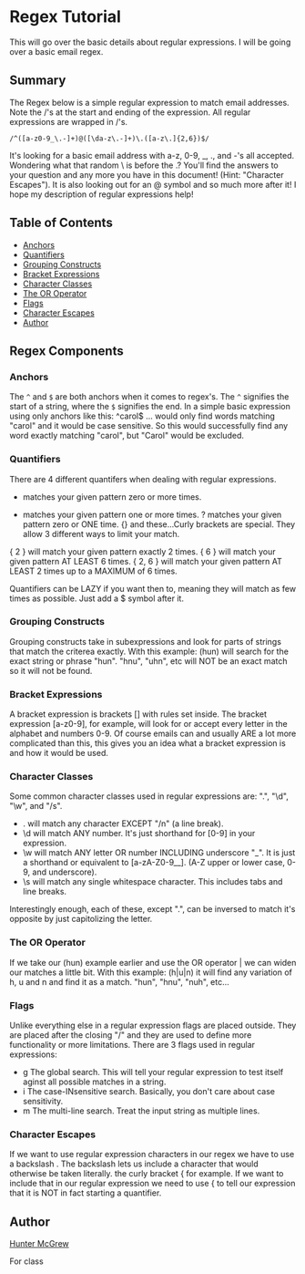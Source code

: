 # Regex Tutorial

This will go over the basic details about regular expressions. I will be going over a basic email regex. 

## Summary

The Regex below is a simple regular expression to match email addresses. 
Note the /'s at the start and ending of the expression. All regular expressions are wrapped in /'s.
```
/^([a-z0-9_\.-]+)@([\da-z\.-]+)\.([a-z\.]{2,6})$/
```
It's looking for a basic email address with a-z, 0-9, _, ., and -'s all accepted. Wondering what that random \ is before the .? You'll find the answers to your question and any more you have in this document! (Hint: "Character Escapes"). It is also looking out for an @ symbol and so much more after it! I hope my description of regular expressions help!

## Table of Contents

- [Anchors](#anchors)
- [Quantifiers](#quantifiers)
- [Grouping Constructs](#grouping-constructs)
- [Bracket Expressions](#bracket-expressions)
- [Character Classes](#character-classes)
- [The OR Operator](#the-or-operator)
- [Flags](#flags)
- [Character Escapes](#character-escapes)
- [Author](#author)

## Regex Components

### Anchors

The `^` and `$` are both anchors when it comes to regex's. The `^` signifies the start of a string, where the `$` signifies the end. In a simple basic expression using only anchors like this: ^carol$ ... would only find words matching "carol" and it would be case sensitive. So this would successfully find any word exactly matching "carol", but "Carol" would be excluded.

### Quantifiers

There are 4 different quantifers when dealing with regular expressions. 

 *  matches your given pattern zero or more times.
 +  matches your given pattern one or more times.
 ?  matches your given pattern zero or ONE time.
 {} and these...Curly brackets are special. They allow 3 different ways to limit your match.

 { 2 } will match your given pattern exactly 2 times.
 { 6 } will match your given pattern AT LEAST 6 times.
 { 2, 6 } will match your given pattern AT LEAST 2 times up to a MAXIMUM of 6 times. 

 Quantifiers can be LAZY if you want then to, meaning they will match as few times as possible. Just add a $ symbol after it. 


### Grouping Constructs

Grouping constructs take in subexpressions and look for parts of strings that match the criterea exactly. With this example: (hun) will search for the exact string or phrase "hun". "hnu", "uhn", etc will NOT be an exact match so it will not be found.

### Bracket Expressions

A bracket expression is brackets [] with rules set inside. The bracket expression [a-z0-9], for example, will look for or accept every letter in the alphabet and numbers 0-9. Of course emails can and usually ARE a lot more complicated than this, this gives you an idea what a bracket expression is and how it would be used.

### Character Classes

Some common character classes used in regular expressions are: ".", "\d", "\w", and "/s". 

+ . will match any character EXCEPT "/n" (a line break).
+ \d will match ANY number. It's just shorthand for [0-9] in your expression.
+ \w will match ANY letter OR number INCLUDING underscore "_". It is just a shorthand or equivalent to [a-zA-Z0-9__]. (A-Z upper or lower case, 0-9, and underscore).
+ \s will match any single whitespace character. This includes tabs and line breaks. 

Interestingly enough, each of these, except ".", can be inversed to match it's opposite by just capitolizing the letter. 

### The OR Operator

If we take our (hun) example earlier and use the OR operator | we can widen our matches a little bit. With this example: (h|u|n) it will find any variation of h, u and n and find it as a match. "hun", "hnu", "nuh", etc...

### Flags

Unlike everything else in a regular expression flags are placed outside. They are placed after the closing "/" and they are used to define more functionality or more limitations. There are 3 flags used in regular expressions:

+ g  The global search. This will tell your regular expression to test itself aginst all possible matches in a string.
+ i  The case-INsensitive search. Basically, you don't care about case sensitivity. 
+ m  The multi-line search. Treat the input string as multiple lines. 

### Character Escapes

If we want to use regular expression characters in our regex we have to use a backslash \. The backslash lets us include a character that would otherwise be taken literally. the curly bracket { for example. If we want to include that in our regular expression we need to use \{ to tell our expression that it is NOT in fact starting a quantifier. 

## Author

[Hunter McGrew](https://github.com/HunterMcGrew)

For class

